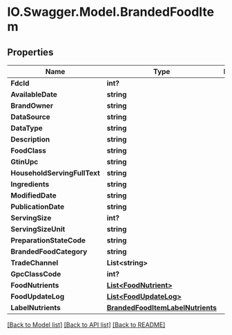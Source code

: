 # IO.Swagger.Model.BrandedFoodItem
## Properties

Name | Type | Description | Notes
------------ | ------------- | ------------- | -------------
**FdcId** | **int?** |  | 
**AvailableDate** | **string** |  | [optional] 
**BrandOwner** | **string** |  | [optional] 
**DataSource** | **string** |  | [optional] 
**DataType** | **string** |  | 
**Description** | **string** |  | 
**FoodClass** | **string** |  | [optional] 
**GtinUpc** | **string** |  | [optional] 
**HouseholdServingFullText** | **string** |  | [optional] 
**Ingredients** | **string** |  | [optional] 
**ModifiedDate** | **string** |  | [optional] 
**PublicationDate** | **string** |  | [optional] 
**ServingSize** | **int?** |  | [optional] 
**ServingSizeUnit** | **string** |  | [optional] 
**PreparationStateCode** | **string** |  | [optional] 
**BrandedFoodCategory** | **string** |  | [optional] 
**TradeChannel** | **List&lt;string&gt;** |  | [optional] 
**GpcClassCode** | **int?** |  | [optional] 
**FoodNutrients** | [**List&lt;FoodNutrient&gt;**](FoodNutrient.md) |  | [optional] 
**FoodUpdateLog** | [**List&lt;FoodUpdateLog&gt;**](FoodUpdateLog.md) |  | [optional] 
**LabelNutrients** | [**BrandedFoodItemLabelNutrients**](BrandedFoodItemLabelNutrients.md) |  | [optional] 

[[Back to Model list]](../README.md#documentation-for-models) [[Back to API list]](../README.md#documentation-for-api-endpoints) [[Back to README]](../README.md)

